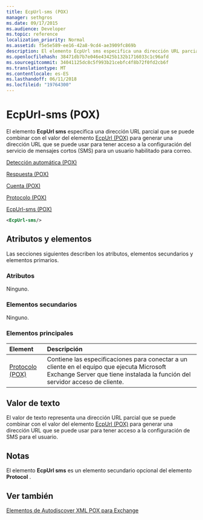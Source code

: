 ```yaml
---
title: EcpUrl-sms (POX)
manager: sethgros
ms.date: 09/17/2015
ms.audience: Developer
ms.topic: reference
localization_priority: Normal
ms.assetid: f5e5e589-ee16-42a8-9cd4-ae3909fc869b
description: El elemento EcpUrl sms especifica una dirección URL parcial que se puede combinar con el valor del elemento EcpUrl (POX) para generar una dirección URL que se puede usar para tener acceso a la configuración del servicio de mensajes cortos (SMS) para un usuario habilitado para correo.
ms.openlocfilehash: 38471db7b7e046e43425b132b1716033c1c96afd
ms.sourcegitcommit: 34041125dc8c5f993b21cebfc4f8b72f0fd2cb6f
ms.translationtype: MT
ms.contentlocale: es-ES
ms.lasthandoff: 06/11/2018
ms.locfileid: "19764300"
---
```

# <a name="ecpurl-sms-pox"></a>EcpUrl-sms (POX)

El elemento **EcpUrl sms** especifica una dirección URL parcial que se puede combinar con el valor del elemento [EcpUrl (POX)](ecpurl-pox.md) para generar una dirección URL que se puede usar para tener acceso a la configuración del servicio de mensajes cortos (SMS) para un usuario habilitado para correo. 
  
[Detección automática (POX)](autodiscover-pox.md)
  
[Respuesta (POX)](response-pox.md)
  
[Cuenta (POX)](account-pox.md)
  
[Protocolo (POX)](protocol-pox.md)
  
[EcpUrl-sms (POX)](ecpurl-sms-pox.md)
  
```XML
<EcpUrl-sms/>
```

## <a name="attributes-and-elements"></a>Atributos y elementos

Las secciones siguientes describen los atributos, elementos secundarios y elementos primarios.
  
### <a name="attributes"></a>Atributos

Ninguno.
  
### <a name="child-elements"></a>Elementos secundarios

Ninguno.
  
### <a name="parent-elements"></a>Elementos principales

|**Element**|**Descripción**|
|:-----|:-----|
|[Protocolo (POX)](protocol-pox.md) <br/> |Contiene las especificaciones para conectar a un cliente en el equipo que ejecuta Microsoft Exchange Server que tiene instalada la función del servidor acceso de cliente.  <br/> |
   
## <a name="text-value"></a>Valor de texto

El valor de texto representa una dirección URL parcial que se puede combinar con el valor del elemento [EcpUrl (POX)](ecpurl-pox.md) para generar una dirección URL que se puede usar para tener acceso a la configuración de SMS para el usuario. 
  
## <a name="remarks"></a>Notas

El elemento **EcpUrl sms** es un elemento secundario opcional del elemento **Protocol** . 
  
## <a name="see-also"></a>Ver también



[Elementos de Autodiscover XML POX para Exchange](pox-autodiscover-xml-elements-for-exchange.md)

